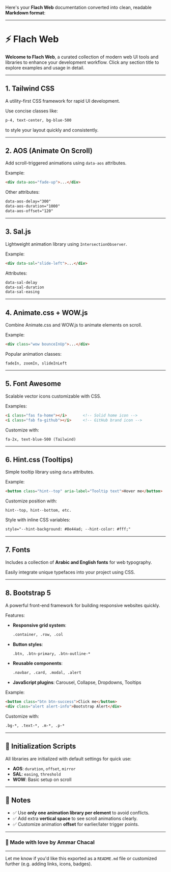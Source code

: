 Here's your **Flach Web** documentation converted into clean, readable **Markdown format**:

---

# ⚡ Flach Web

**Welcome to Flach Web**, a curated collection of modern web UI tools and libraries to enhance your development workflow.
Click any section title to explore examples and usage in detail.

---

## 1. Tailwind CSS

A utility-first CSS framework for rapid UI development.

Use concise classes like:

```html
p-4, text-center, bg-blue-500
```

to style your layout quickly and consistently.

---

## 2. AOS (Animate On Scroll)

Add scroll-triggered animations using `data-aos` attributes.

Example:

```html
<div data-aos="fade-up">...</div>
```

Other attributes:

```html
data-aos-delay="300"
data-aos-duration="1000"
data-aos-offset="120"
```

---

## 3. Sal.js

Lightweight animation library using `IntersectionObserver`.

Example:

```html
<div data-sal="slide-left">...</div>
```

Attributes:

```html
data-sal-delay
data-sal-duration
data-sal-easing
```

---

## 4. Animate.css + WOW\.js

Combine Animate.css and WOW\.js to animate elements on scroll.

Example:

```html
<div class="wow bounceInUp">...</div>
```

Popular animation classes:

```
fadeIn, zoomIn, slideInLeft
```

---

## 5. Font Awesome

Scalable vector icons customizable with CSS.

Examples:

```html
<i class="fas fa-home"></i>       <!-- Solid home icon -->
<i class="fab fa-github"></i>     <!-- GitHub brand icon -->
```

Customize with:

```
fa-2x, text-blue-500 (Tailwind)
```

---

## 6. Hint.css (Tooltips)

Simple tooltip library using `data` attributes.

Example:

```html
<button class="hint--top" aria-label="Tooltip text">Hover me</button>
```

Customize position with:

```
hint--top, hint--bottom, etc.
```

Style with inline CSS variables:

```html
style="--hint-background: #8e44ad; --hint-color: #fff;"
```

---

## 7. Fonts

Includes a collection of **Arabic and English fonts** for web typography.

Easily integrate unique typefaces into your project using CSS.

---

## 8. Bootstrap 5

A powerful front-end framework for building responsive websites quickly.

Features:

* **Responsive grid system**:

  ```html
  .container, .row, .col
  ```
* **Button styles**:

  ```html
  .btn, .btn-primary, .btn-outline-*
  ```
* **Reusable components**:

  ```html
  .navbar, .card, .modal, .alert
  ```
* **JavaScript plugins**:
  Carousel, Collapse, Dropdowns, Tooltips

Example:

```html
<button class="btn btn-success">Click me</button>
<div class="alert alert-info">Bootstrap Alert</div>
```

Customize with:

```html
.bg-*, .text-*, .m-*, .p-* 
```

---

## 🔧 Initialization Scripts

All libraries are initialized with default settings for quick use:

* **AOS**: `duration`, `offset`, `mirror`
* **SAL**: `easing`, `threshold`
* **WOW**: Basic setup on scroll

---

## 📌 Notes

* ✅ Use **only one animation library per element** to avoid conflicts.
* ✅ Add extra **vertical space** to see scroll animations clearly.
* ✅ Customize animation **offset** for earlier/later trigger points.

---

### 💚 Made with love by **Ammar Chacal**

---

Let me know if you'd like this exported as a `README.md` file or customized further (e.g. adding links, icons, badges).
